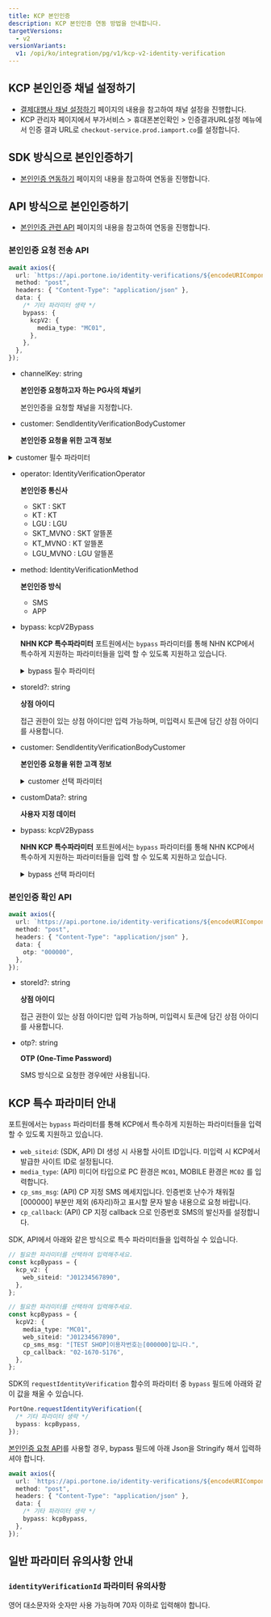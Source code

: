 ```yaml
---
title: KCP 본인인증
description: KCP 본인인증 연동 방법을 안내합니다.
targetVersions:
  - v2
versionVariants:
  v1: /opi/ko/integration/pg/v1/kcp-v2-identity-verification
---
```


## KCP 본인인증 채널 설정하기

- [결제대행사 채널 설정하기](https://developers.portone.io/opi/ko/integration/ready/readme#3-결제대행사-채널-설정하기) 페이지의 내용을 참고하여 채널 설정을 진행합니다.
- KCP 관리자 페이지에서 부가서비스 > 휴대폰본인확인 > 인증결과URL설정 메뉴에서 인증 결과 URL로 `checkout-service.prod.iamport.co`를 설정합니다.

## SDK 방식으로 본인인증하기

- [본인인증 연동하기](https://developers.portone.io/opi/ko/extra/identity-verification/readme-v2) 페이지의 내용을 참고하여 연동을 진행합니다.

## API 방식으로 본인인증하기

- [본인인증 관련 API](https://developers.portone.io/api/rest-v2/identityVerification) 페이지의 내용을 참고하여 연동을 진행합니다.

### 본인인증 요청 전송 API

```ts
await axios({
  url: `https://api.portone.io/identity-verifications/${encodeURIComponent(identityVerificationId)}/send`,
  method: "post",
  headers: { "Content-Type": "application/json" },
  data: {
    /* 기타 파라미터 생략 */
    bypass: {
      kcpV2: {
        media_type: "MC01",
      },
    },
  },
});
```

<div class="tabs-container">

<div class="tabs-content" data-title="필수 파라미터">

- channelKey: string

  **본인인증 요청하고자 하는 PG사의 채널키**

  본인인증을 요청할 채널을 지정합니다.

- customer: SendIdentityVerificationBodyCustomer

  **본인인증 요청을 위한 고객 정보**

<details>

<summary>customer 필수 파라미터</summary>

- name: string

  **이름**

- phoneNumber: string

  **전화번호**

  특수문자(-)없이 숫자만 입력합니다.

- identityNumber: string

  **주민등록번호 앞 7자리**

</details>

- operator: IdentityVerificationOperator

  **본인인증 통신사**

  - SKT : SKT
  - KT : KT
  - LGU : LGU
  - SKT\_MVNO : SKT 알뜰폰
  - KT\_MVNO : KT 알뜰폰
  - LGU\_MVNO : LGU 알뜰폰

- method: IdentityVerificationMethod

  **본인인증 방식**

  - SMS
  - APP

- bypass: kcpV2Bypass

  **NHN KCP 특수파라미터**
  포트원에서는 `bypass` 파라미터를 통해 NHN KCP에서 특수하게 지원하는 파라미터들을 입력 할 수 있도록 지원하고 있습니다.

  <details>

  <summary>bypass 필수 파라미터</summary>

  - media\_type: string

    **미디어 타입**

    - PC : MC01
    - MOBILE : MC02

  </details>

</div>

<div class="tabs-content" data-title="선택 파라미터">

- storeId?: string

  **상점 아이디**

  접근 권한이 있는 상점 아이디만 입력 가능하며, 미입력시 토큰에 담긴 상점 아이디를 사용합니다.

- customer: SendIdentityVerificationBodyCustomer

  **본인인증 요청을 위한 고객 정보**

  <details>

  <summary>customer 선택 파라미터</summary>

  - id?: string

    **식별 아이디**

  </details>

- customData?: string

  **사용자 지정 데이터**

- bypass: kcpV2Bypass

  **NHN KCP 특수파라미터**
  포트원에서는 `bypass` 파라미터를 통해 NHN KCP에서 특수하게 지원하는 파라미터들을 입력 할 수 있도록 지원하고 있습니다.

  <details>

  <summary>bypass 선택 파라미터</summary>

  - web\_siteid: string

    **KCP 사이트 식별코드**

    DI 생성 시 사용할 사이트 ID입니다. 미입력 시 KCP에서 발급한 사이트 ID로 설정됩니다.

  - cp\_sms\_msg: string

    **CP 지정 SMS 메세지**

    인증번호 난수가 채워질 \[000000] 부분만 제외 (6자리)하고 표시할 문자 발송 내용으로 요청 바랍니다.
    “\[000000]” 문자열은 반드시 포함되어야 합니다.

    ex) “cp\_sms\_msg” : “\[TEST SHOP]이용자번호는\[000000]입니다.”

  - cp\_callback: string

    **CP 지정 callback 번호**

  인증번호 SMS의 발신자

  </details>

</div>

</div>

### 본인인증 확인 API

```ts
await axios({
  url: `https://api.portone.io/identity-verifications/${encodeURIComponent(identityVerificationId)}/confirm`,
  method: "post",
  headers: { "Content-Type": "application/json" },
  data: {
    otp: "000000",
  },
});
```

<div class="tabs-container">

<div class="tabs-content" data-title="선택 파라미터">

- storeId?: string

  **상점 아이디**

  접근 권한이 있는 상점 아이디만 입력 가능하며, 미입력시 토큰에 담긴 상점 아이디를 사용합니다.

- otp?: string

  **OTP (One-Time Password)**

  SMS 방식으로 요청한 경우에만 사용됩니다.

</div>

</div>

## KCP 특수 파라미터 안내

포트원에서는 `bypass` 파라미터를 통해 KCP에서 특수하게 지원하는 파라미터들을 입력할 수 있도록 지원하고 있습니다.

- `web_siteid`: (SDK, API) DI 생성 시 사용할 사이트 ID입니다. 미입력 시 KCP에서 발급한 사이트 ID로 설정됩니다.
- `media_type`: (API) 미디어 타입으로 PC 환경은 `MC01`, MOBILE 환경은 `MC02` 를 입력합니다.
- `cp_sms_msg`: (API) CP 지정 SMS 메세지입니다. 인증번호 난수가 채워질 \[000000] 부분만 제외 (6자리)하고 표시할 문자 발송 내용으로 요청 바랍니다.
- `cp_callback`: (API) CP 지정 callback 으로 인증번호 SMS의 발신자를 설정합니다.

SDK, API에서 아래와 같은 방식으로 특수 파라미터들을 입력하실 수 있습니다.

<div class="tabs-container">

<div class="tabs-content" data-title="SDK bypass 파라미터 예시">

```ts
// 필요한 파라미터를 선택하여 입력해주세요.
const kcpBypass = {
  kcp_v2: {
    web_siteid: "J01234567890",
  },
};
```

</div>

<div class="tabs-content" data-title="API bypass 파라미터 예시">

```ts
// 필요한 파라미터를 선택하여 입력해주세요.
const kcpBypass = {
  kcpV2: {
    media_type: "MC01",
    web_siteid: "J01234567890",
    cp_sms_msg: "[TEST SHOP]이용자번호는[000000]입니다.",
    cp_callback: "02-1670-5176",
  },
};
```

</div>

</div>

<div class="tabs-container">

<div class="tabs-content" data-title="SDK 사용 예시">

SDK의 `requestIdentityVerification` 함수의 파라미터 중 `bypass` 필드에 아래와 같이 값을 채울 수 있습니다.

```ts
PortOne.requestIdentityVerification({
  /* 기타 파라미터 생략 */
  bypass: kcpBypass,
});
```

</div>

<div class="tabs-content" data-title="API 사용 예시">

[본인인증 요청 API](https://developers.portone.io/api/rest-v2/identityVerification#post%20%2Fidentity-verifications%2F%7BidentityVerificationId%7D%2Fsend)를 사용할 경우, bypass 필드에 아래 Json을 Stringify 해서 입력하셔야 합니다.

```ts
await axios({
  url: `https://api.portone.io/identity-verifications/${encodeURIComponent(identityVerificationId)}/send`,
  method: "post",
  headers: { "Content-Type": "application/json" },
  data: {
    /* 기타 파라미터 생략 */
    bypass: kcpBypass,
  },
});
```

</div>

</div>

## 일반 파라미터 유의사항 안내

### `identityVerificationId` 파라미터 유의사항

영어 대소문자와 숫자만 사용 가능하며 70자 이하로 입력해야 합니다.
